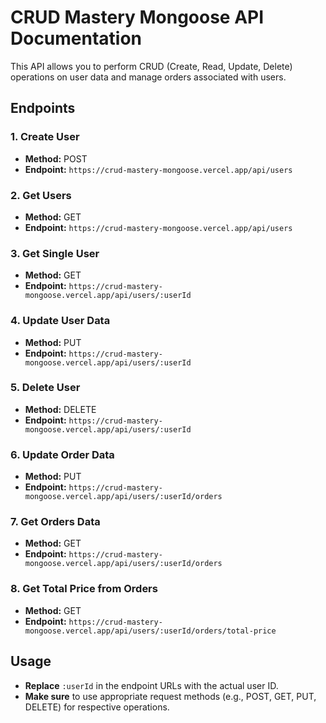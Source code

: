 # CRUD Mastery Mongoose API Documentation

This API allows you to perform CRUD (Create, Read, Update, Delete) operations on user data and manage orders associated with users.

## Endpoints

### 1. Create User

- **Method:** POST
- **Endpoint:** `https://crud-mastery-mongoose.vercel.app/api/users`

### 2. Get Users

- **Method:** GET
- **Endpoint:** `https://crud-mastery-mongoose.vercel.app/api/users`

### 3. Get Single User

- **Method:** GET
- **Endpoint:** `https://crud-mastery-mongoose.vercel.app/api/users/:userId`

### 4. Update User Data

- **Method:** PUT
- **Endpoint:** `https://crud-mastery-mongoose.vercel.app/api/users/:userId`

### 5. Delete User

- **Method:** DELETE
- **Endpoint:** `https://crud-mastery-mongoose.vercel.app/api/users/:userId`

### 6. Update Order Data

- **Method:** PUT
- **Endpoint:** `https://crud-mastery-mongoose.vercel.app/api/users/:userId/orders`

### 7. Get Orders Data

- **Method:** GET
- **Endpoint:** `https://crud-mastery-mongoose.vercel.app/api/users/:userId/orders`

### 8. Get Total Price from Orders

- **Method:** GET
- **Endpoint:** `https://crud-mastery-mongoose.vercel.app/api/users/:userId/orders/total-price`

## Usage

- **Replace** `:userId` in the endpoint URLs with the actual user ID.
- **Make sure** to use appropriate request methods (e.g., POST, GET, PUT, DELETE) for respective operations.
